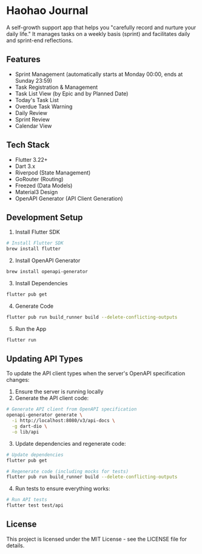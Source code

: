 # Haohao Journal

A self-growth support app that helps you "carefully record and nurture your daily life." It manages tasks on a weekly basis (sprint) and facilitates daily and sprint-end reflections.

## Features

- Sprint Management (automatically starts at Monday 00:00, ends at Sunday 23:59)
- Task Registration & Management
- Task List View (by Epic and by Planned Date)
- Today's Task List
- Overdue Task Warning
- Daily Review
- Sprint Review
- Calendar View

## Tech Stack

- Flutter 3.22+
- Dart 3.x
- Riverpod (State Management)
- GoRouter (Routing)
- Freezed (Data Models)
- Material3 Design
- OpenAPI Generator (API Client Generation)

## Development Setup

1. Install Flutter SDK

```bash
# Install Flutter SDK
brew install flutter
```

2. Install OpenAPI Generator

```bash
brew install openapi-generator
```

3. Install Dependencies

```bash
flutter pub get
```

4. Generate Code

```bash
flutter pub run build_runner build --delete-conflicting-outputs
```

5. Run the App

```bash
flutter run
```

## Updating API Types

To update the API client types when the server's OpenAPI specification changes:

1. Ensure the server is running locally
2. Generate the API client code:

```bash
# Generate API client from OpenAPI specification
openapi-generator generate \
  -i http://localhost:8080/v3/api-docs \
  -g dart-dio \
  -o lib/api
```

3. Update dependencies and regenerate code:

```bash
# Update dependencies
flutter pub get

# Regenerate code (including mocks for tests)
flutter pub run build_runner build --delete-conflicting-outputs
```

4. Run tests to ensure everything works:

```bash
# Run API tests
flutter test test/api
```

## License

This project is licensed under the MIT License - see the LICENSE file for details.
